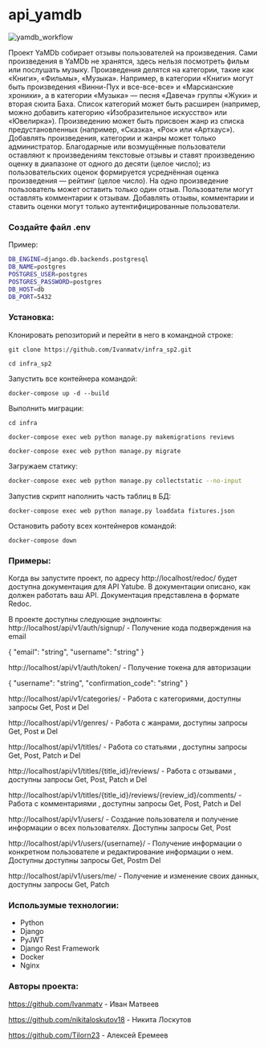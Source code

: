 # api_yamdb
![yamdb_workflow](https://github.com/ivanmtav/yamdb_final/workflows/yamdb_workflow/badge.svg)

Проект YaMDb собирает отзывы пользователей на произведения. Сами произведения в YaMDb не хранятся, здесь нельзя посмотреть фильм или послушать музыку.
Произведения делятся на категории, такие как «Книги», «Фильмы», «Музыка». Например, в категории «Книги» могут быть произведения «Винни-Пух и все-все-все» и «Марсианские хроники», а в категории «Музыка» — песня «Давеча» группы «Жуки» и вторая сюита Баха. Список категорий может быть расширен (например, можно добавить категорию «Изобразительное искусство» или «Ювелирка»). 
Произведению может быть присвоен жанр из списка предустановленных (например, «Сказка», «Рок» или «Артхаус»). 
Добавлять произведения, категории и жанры может только администратор.
Благодарные или возмущённые пользователи оставляют к произведениям текстовые отзывы и ставят произведению оценку в диапазоне от одного до десяти (целое число); из пользовательских оценок формируется усреднённая оценка произведения — рейтинг (целое число). На одно произведение пользователь может оставить только один отзыв.
Пользователи могут оставлять комментарии к отзывам.
Добавлять отзывы, комментарии и ставить оценки могут только аутентифицированные пользователи.

### Создайте файл .env
Пример:
```bash
DB_ENGINE=django.db.backends.postgresql
DB_NAME=postgres
POSTGRES_USER=postgres
POSTGRES_PASSWORD=postgres
DB_HOST=db
DB_PORT=5432
```

### Установка:
Клонировать репозиторий и перейти в него в командной строке:
```
git clone https://github.com/Ivanmatv/infra_sp2.git
```
```
cd infra_sp2
```

Запустить все контейнера командой:
```
docker-compose up -d --build
```

Выполнить миграции:
```
cd infra
```
```
docker-compose exec web python manage.py makemigrations reviews
```
``` 
docker-compose exec web python manage.py migrate 
```

Загружаем статику:
```bash
docker-compose exec web python manage.py collectstatic --no-input 
```

Запустив скрипт наполнить часть таблиц в БД:
```
docker-compose exec web python manage.py loaddata fixtures.json
```

Остановить работу всех контейнеров командой:
```
docker-compose down
```

### Примеры:
Когда вы запустите проект, по адресу http://localhost/redoc/ будет доступна документация для API Yatube. В документации описано, как должен работать ваш API. Документация представлена в формате Redoc.

В проекте доступны следующие эндпоинты: http://localhost/api/v1/auth/signup/ - Получение кода подверждения на email

{
    "email": "string",
    "username": "string"
}

http://localhost/api/v1/auth/token/ - Получение токена для авторизации

{
    "username": "string",
    "confirmation_code": "string"
}

http://localhost/api/v1/categories/ - Работа с категориями, доступны запросы Get, Post и Del

http://localhost/api/v1/genres/ - Работа с жанрами, доступны запросы Get, Post и Del

http://localhost/api/v1/titles/ - Работа со статьями , доступны запросы Get, Post, Patch и Del

http://localhost/api/v1/titles/{title_id}/reviews/ - Работа с отзывами , доступны запросы Get, Post, Patch и Del

http://localhost/api/v1/titles/{title_id}/reviews/{review_id}/comments/ - Работа с комментариями , доступны запросы Get, Post, Patch и Del

http://localhost/api/v1/users/ - Создание пользователя и получение информации о всех пользователях. Доступны запросы Get, Post

http://localhost/api/v1/users/{username}/ - Получение информации о конкретном пользователе и редактирование информации о нем. Доступны доступны запросы Get, Postm Del

http://localhost/api/v1/users/me/ - Получение и изменение своих данных, доступны запросы Get, Patch

### Использумые технологии:

- Python
- Django
- PyJWT
- Django Rest Framework
- Docker
- Nginx

### Авторы проекта:

https://github.com/Ivanmatv - Иван Матвеев

https://github.com/nikitaloskutov18 - Никита Лоскутов

https://github.com/Tilorn23 - Алексей Еремеев
